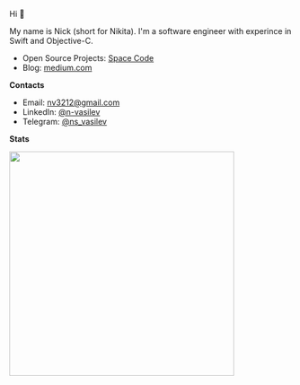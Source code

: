 Hi 👋

My name is Nick (short for Nikita). I'm a software engineer with experince in Swift and Objective-C.

- Open Source Projects: [Space Code](https://github.com/space-code)
- Blog: [medium.com](https://nsvasilev.medium.com/)

**Contacts**

- Email: [nv3212@gmail.com](mailto:nv3212@gmail.com)
- LinkedIn: [@n-vasilev](https://www.linkedin.com/in/n-vasilev/)
- Telegram: [@ns_vasilev](https://www.t.me/ns_vasilev)

**Stats**

<img width=400 src='https://github-readme-streak-stats.herokuapp.com/?user=nik3212&theme=vue-dark&hide_border=true' />
